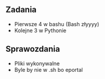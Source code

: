 ## Zadania
- Pierwsze 4 w bashu (Bash złyyyy)
- Kolejne 3 w Pythonie

## Sprawozdania
- Pliki wykonywalne
- Byle by nie w .sh bo eportal